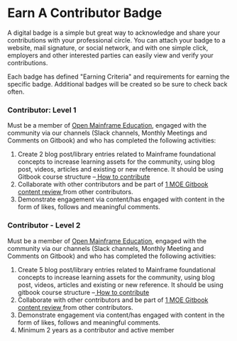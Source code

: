 # Earn A Contributor Badge

A digital badge is a simple but great way to acknowledge and share your contributions with your professional circle. You can attach your badge to a website, mail signature, or social network, and with one simple click, employers and other interested parties can easily view and verify your contributions.  &#x20;

Each badge has defined "Earning Criteria" and requirements for earning the specific badge. Additional badges will be created so be sure to check back often. &#x20;



### Contributor: Level 1

Must be a member of [Open Mainframe Education](https://openmainframeproject.org/projects/mainframe-open-education/), engaged with the community via our channels (Slack channels, Monthly Meetings and Comments on Gitbook) and who has completed the following activities:

1. Create 2 blog post/library entries related to Mainframe foundational concepts to increase learning assets for the community, using blog post, videos, articles and existing or new reference. It should be using Gitbook course structure –[ How to contribute](https://app.gitbook.com/o/ZmMK2ZubCOohkSXPc7AH/s/ffFVkunetcqJRCQijzHk/mainframe-open-education/how-you-can-contribute)
2. Collaborate with other contributors and be part of [1 MOE ](https://open-mainframe-project.gitbook.io/mainframe-open-education-project/mainframe-open-education/reviewer-list)[Gitbook](https://open-mainframe-project.gitbook.io/mainframe-open-education-project/mainframe-open-education/reviewer-list)[ content review ](https://open-mainframe-project.gitbook.io/mainframe-open-education-project/mainframe-open-education/reviewer-list)from other contributors.
3. Demonstrate engagement via content/has engaged with content in the form of likes, follows and meaningful comments.



### Contributor - Level 2

Must be a member of [Open Mainframe Education](https://openmainframeproject.org/projects/mainframe-open-education/), engaged with the community via our channels (Slack channels, Monthly Meeting and Comments on Gitbook) and who has completed the following activities:

1. Create 5 blog post/library entries related to Mainframe foundational concepts to increase  learning assets for the community, using blog post, videos, articles and existing or new reference. It should be using gitbook course structure –[ How to contribute](https://app.gitbook.com/o/ZmMK2ZubCOohkSXPc7AH/s/ffFVkunetcqJRCQijzHk/mainframe-open-education/how-you-can-contribute)
2. Collaborate with other contributors and be part of [1 MOE ](https://open-mainframe-project.gitbook.io/mainframe-open-education-project/mainframe-open-education/reviewer-list)[Gitbook](https://open-mainframe-project.gitbook.io/mainframe-open-education-project/mainframe-open-education/reviewer-list)[ content review ](https://open-mainframe-project.gitbook.io/mainframe-open-education-project/mainframe-open-education/reviewer-list)from other contributors.
3. Demonstrate engagement via content/has engaged with content in the form of likes, follows and meaningful comments.
4. Minimum 2 years as a contributor and active member

